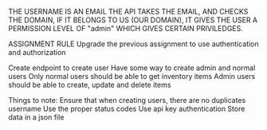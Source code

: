 THE USERNAME IS AN EMAIL
THE API TAKES THE EMAIL, AND CHECKS THE DOMAIN, IF IT BELONGS TO US (OUR DOMAIN), IT GIVES THE USER A PERMISSION LEVEL OF "admin" WHICH GIVES CERTAIN PRIVILEDGES.



ASSIGNMENT RULE
Upgrade the previous assignment to use authentication and authorization

Create endpoint to create user
Have some way to create admin and normal users
Only normal users should be able to get inventory items
Admin users should be able to create, update and delete items


Things to note:
Ensure that when creating users, there are no duplicates username
Use the proper status codes
Use api key authentication
Store data in a json file
